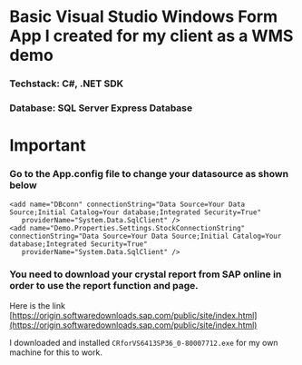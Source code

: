 # Basic Visual Studio  Windows Form App I created for my client as a WMS demo

### Techstack: C#, .NET SDK
### Database: SQL Server Express Database

# Important
### Go to the App.config file to change your datasource as shown below

```
<add name="DBconn" connectionString="Data Source=Your Data Source;Initial Catalog=Your database;Integrated Security=True"
   providerName="System.Data.SqlClient" />
<add name="Demo.Properties.Settings.StockConnectionString" connectionString="Data Source=Your Data Source;Initial Catalog=Your database;Integrated Security=True"
   providerName="System.Data.SqlClient" />
```

### You need to download your crystal report from SAP online in order to use the report function and page.
Here is the link [https://origin.softwaredownloads.sap.com/public/site/index.html](https://origin.softwaredownloads.sap.com/public/site/index.html)

I downloaded and installed `CRforVS6413SP36_0-80007712.exe` for my own machine for this to work.

